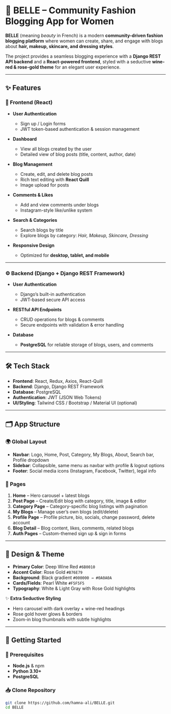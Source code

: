 # 🌸 BELLE – Community Fashion Blogging App for Women  

**BELLE** (meaning *beauty* in French) is a modern **community-driven fashion blogging platform** where women can create, share, and engage with blogs about **hair, makeup, skincare, and dressing styles**.  

The project provides a seamless blogging experience with a **Django REST API backend** and a **React-powered frontend**, styled with a seductive **wine-red & rose-gold theme** for an elegant user experience.  

---

## ✨ Features  

### 🔮 Frontend (React)
- **User Authentication**  
  - Sign up / Login forms  
  - JWT token-based authentication & session management  

- **Dashboard**  
  - View all blogs created by the user  
  - Detailed view of blog posts (title, content, author, date)  

- **Blog Management**  
  - Create, edit, and delete blog posts  
  - Rich text editing with **React Quill**  
  - Image upload for posts  

- **Comments & Likes**  
  - Add and view comments under blogs  
  - Instagram-style like/unlike system  

- **Search & Categories**  
  - Search blogs by title  
  - Explore blogs by category: *Hair, Makeup, Skincare, Dressing*  

- **Responsive Design**  
  - Optimized for **desktop, tablet, and mobile**  

---

### ⚙️ Backend (Django + Django REST Framework)
- **User Authentication**  
  - Django’s built-in authentication  
  - JWT-based secure API access  

- **RESTful API Endpoints**  
  - CRUD operations for blogs & comments  
  - Secure endpoints with validation & error handling  

- **Database**  
  - **PostgreSQL** for reliable storage of blogs, users, and comments  

---

## 🛠️ Tech Stack  

- **Frontend**: React, Redux, Axios, React-Quill  
- **Backend**: Django, Django REST Framework  
- **Database**: PostgreSQL  
- **Authentication**: JWT (JSON Web Tokens)  
- **UI/Styling**: Tailwind CSS / Bootstrap / Material UI (optional)  

---

## 🗂️ App Structure  

### 🌍 Global Layout
- **Navbar**: Logo, Home, Post, Category, My Blogs, About, Search bar, Profile dropdown  
- **Sidebar**: Collapsible, same menu as navbar with profile & logout options  
- **Footer**: Social media icons (Instagram, Facebook, Twitter), legal info  

### 📄 Pages
1. **Home** – Hero carousel + latest blogs  
2. **Post Page** – Create/Edit blog with category, title, image & editor  
3. **Category Page** – Category-specific blog listings with pagination  
4. **My Blogs** – Manage user’s own blogs (edit/delete)  
5. **Profile Page** – Profile picture, bio, socials, change password, delete account  
6. **Blog Detail** – Blog content, likes, comments, related blogs  
7. **Auth Pages** – Custom-themed sign up & sign in forms  

---

## 🎨 Design & Theme  

- **Primary Color**: Deep Wine Red `#6B0010`  
- **Accent Color**: Rose Gold `#B76E79`  
- **Background**: Black gradient `#000000 → #0A0A0A`  
- **Cards/Fields**: Pearl White `#F5F5F5`  
- **Typography**: White & Light Gray with Rose Gold highlights  

✨ **Extra Seductive Styling**
- Hero carousel with dark overlay + wine-red headings  
- Rose gold hover glows & borders  
- Zoom-in blog thumbnails with subtle highlights  

---

## 🚀 Getting Started  

### 🔧 Prerequisites
- **Node.js** & npm  
- **Python 3.10+**  
- **PostgreSQL**  

### 📥 Clone Repository
```bash
git clone https://github.com/hamna-ali/BELLE.git
cd BELLE

